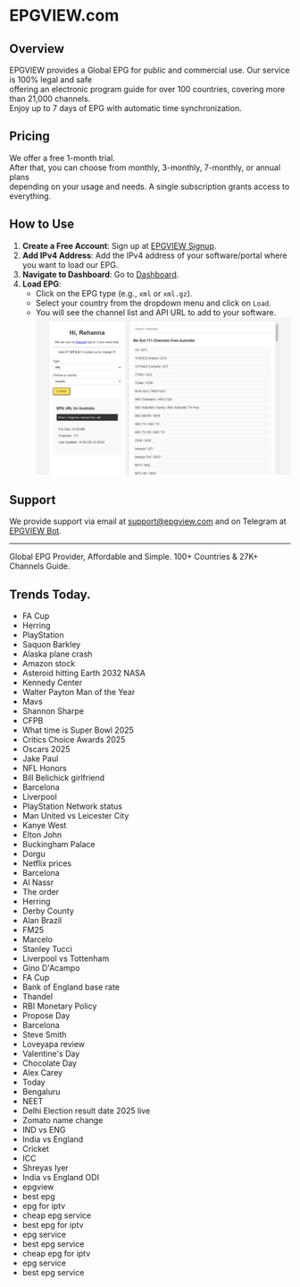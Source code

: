 # EPGVIEW.com



## Overview
EPGVIEW provides a Global EPG for public and commercial use. Our service is 100% legal and safe\
offering an electronic program guide for over 100 countries, covering more than 21,000 channels.\
Enjoy up to 7 days of EPG with automatic time synchronization.

## Pricing
We offer a free 1-month trial. \
After that, you can choose from monthly, 3-monthly, 7-monthly, or annual plans \
depending on your usage and needs. A single subscription grants access to everything.

## How to Use
1. **Create a Free Account**: Sign up at [EPGVIEW Signup](https://epgview.com/signup.php).
2. **Add IPv4 Address**: Add the IPv4 address of your software/portal where you want to load our EPG.
3. **Navigate to Dashboard**: Go to [Dashboard](https://epgview.com/dashboard.php).
4. **Load EPG**:
   - Click on the EPG type (e.g., `xml` or `xml.gz`).
   - Select your country from the dropdown menu and click on `Load`.
   - You will see the channel list and API URL to add to your software.
![EPGVIEW](img/dashboard.png)
## Support
We provide support via email at [support@epgview.com](mailto:support@epgview.com) and on Telegram at [EPGVIEW Bot](https://t.me/epgview_bot).

---

Global EPG Provider, Affordable and Simple. 100+ Countries & 27K+ Channels Guide.

## Trends Today.

- FA Cup
- Herring
- PlayStation
- Saquon Barkley
- Alaska plane crash
- Amazon stock
- Asteroid hitting Earth 2032 NASA
- Kennedy Center
- Walter Payton Man of the Year
- Mavs
- Shannon Sharpe
- CFPB
- What time is Super Bowl 2025
- Critics Choice Awards 2025
- Oscars 2025
- Jake Paul
- NFL Honors
- Bill Belichick girlfriend
- Barcelona
- Liverpool
- PlayStation Network status
- Man United vs Leicester City
- Kanye West
- Elton John
- Buckingham Palace
- Dorgu
- Netflix prices
- Barcelona
- Al Nassr
- The order
- Herring
- Derby County
- Alan Brazil
- FM25
- Marcelo
- Stanley Tucci
- Liverpool vs Tottenham
- Gino D'Acampo
- FA Cup
- Bank of England base rate
- Thandel
- RBI Monetary Policy
- Propose Day
- Barcelona
- Steve Smith
- Loveyapa review
- Valentine's Day
- Chocolate Day
- Alex Carey
- Today
- Bengaluru
- NEET
- Delhi Election result date 2025 live
- Zomato name change
- IND vs ENG
- India vs England
- Cricket
- ICC
- Shreyas Iyer
- India vs England ODI
- epgview
- best epg
- epg for iptv
- cheap epg service
- best epg for iptv
- epg service
- best epg service
- cheap epg for iptv
- epg service
- best epg service
